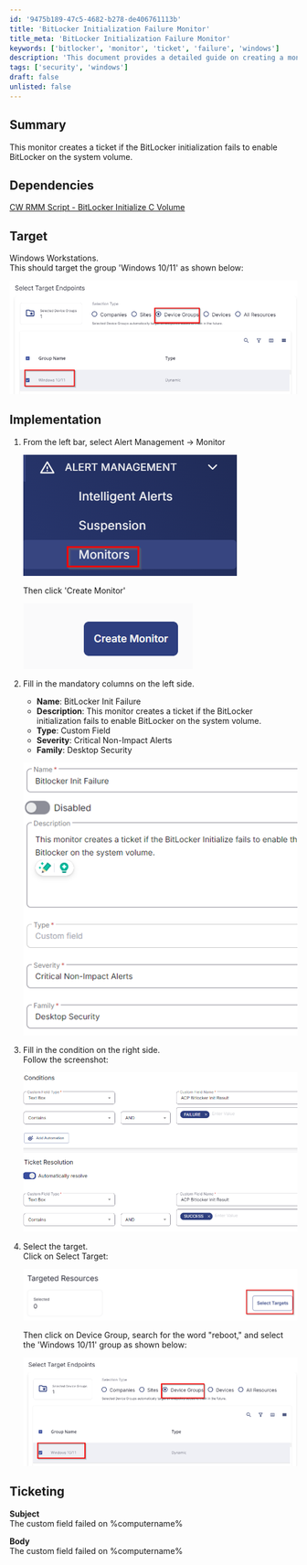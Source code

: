 ```yaml
---
id: '9475b189-47c5-4682-b278-de406761113b'
title: 'BitLocker Initialization Failure Monitor'
title_meta: 'BitLocker Initialization Failure Monitor'
keywords: ['bitlocker', 'monitor', 'ticket', 'failure', 'windows']
description: 'This document provides a detailed guide on creating a monitor that generates a ticket when the BitLocker Initialization fails on the system volume for Windows workstations. It includes dependencies, implementation steps, and ticketing information.'
tags: ['security', 'windows']
draft: false
unlisted: false
---
```


## Summary

This monitor creates a ticket if the BitLocker initialization fails to enable BitLocker on the system volume.

## Dependencies

[CW RMM Script - BitLocker Initialize C Volume](<../tasks/CW RMM Script - BitLocker Initialize C Volume.md>)

## Target

Windows Workstations.  
This should target the group 'Windows 10/11' as shown below:

![Windows 10/11 Group](../../../static/img/BitLocker-Initialize-Failure-Detection/image_1.png)

## Implementation

1. From the left bar, select Alert Management -> Monitor  

   ![Select Monitor](../../../static/img/BitLocker-Initialize-Failure-Detection/image_2.png)  

   Then click 'Create Monitor'  

   ![Create Monitor](../../../static/img/BitLocker-Initialize-Failure-Detection/image_3.png)

2. Fill in the mandatory columns on the left side.  
   - **Name**: BitLocker Init Failure  
   - **Description**: This monitor creates a ticket if the BitLocker initialization fails to enable BitLocker on the system volume.  
   - **Type**: Custom Field  
   - **Severity**: Critical Non-Impact Alerts  
   - **Family**: Desktop Security  

   ![Mandatory Fields](../../../static/img/BitLocker-Initialize-Failure-Detection/image_4.png)

3. Fill in the condition on the right side.  
   Follow the screenshot:  

   ![Condition Screenshot](../../../static/img/BitLocker-Initialize-Failure-Detection/image_5.png)

4. Select the target.  
   Click on Select Target:  

   ![Select Target](../../../static/img/BitLocker-Initialize-Failure-Detection/image_6.png)  

   Then click on Device Group, search for the word "reboot," and select the 'Windows 10/11' group as shown below:  

   ![Windows 10/11 Group Selection](../../../static/img/BitLocker-Initialize-Failure-Detection/image_1.png)

## Ticketing

**Subject**  
The custom field failed on %computername%

**Body**  
The custom field failed on %computername%

